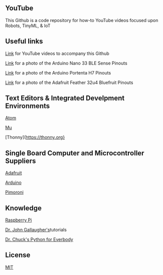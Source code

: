 ## YouTube

This Github is a code repository for how-to YouTube videos focused upon Robots, TinyML, & IoT

## Useful links

[Link](https://www.youtube.com/channel/UCDuWq2wFqeVII1KC7grySRg) for YouTube videos to accompany this Github

[Link](https://github.com/AnchorageBot/YouTube/blob/master/pinoutNano33bleSense%20copy.jpg) for a photo of the Arduino Nano 33 BLE Sense Pinouts

[Link](https://github.com/AnchorageBot/YouTube/blob/master/pinoutPortentaH7.pdf) for a photo of the Arduino Portenta H7 Pinouts

[Link](https://github.com/AnchorageBot/YouTube/blob/master/pinoutBlueFeather32copy.png) for a photo of the Adafruit Feather 32u4 Bluefruit Pinouts

## Text Editors & Integrated Develpment Environments

[Atom](https://atom.io)

[Mu](https://codewith.mu)

[Thonny](https://thonny.org}

## Single Board Computer and Microcontroller Suppliers

[Adafruit](https://www.adafruit.com)

[Arduino](https://www.arduino.cc)

[Pimoroni](https://shop.pimoroni.com)

## Knowledge

[Raspberry Pi](https://www.raspberrypi.org)

[Dr. John Gallaugher's](https://gallaugher.com)tutorials

[Dr. Chuck's Python for Everbody](https://www.py4e.com)

## License
[MIT](https://choosealicense.com/licenses/mit/)
